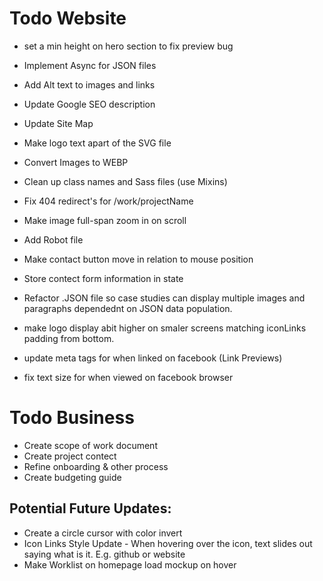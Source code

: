 # Todo Website

- set a min height on hero section to fix preview bug

- Implement Async for JSON files
- Add Alt text to images and links
- Update Google SEO description
- Update Site Map
- Make logo text apart of the SVG file
- Convert Images to WEBP
- Clean up class names and Sass files (use Mixins)
- Fix 404 redirect's for /work/projectName
- Make image full-span zoom in on scroll
- Add Robot file
- Make contact button move in relation to mouse position
- Store contect form information in state
- Refactor .JSON file so case studies can display multiple images and paragraphs dependednt on JSON data population.
- make logo display abit higher on smaler screens matching iconLinks padding from bottom.
- update meta tags for when linked on facebook (Link Previews)
- fix text size for when viewed on facebook browser

# Todo Business

- Create scope of work document
- Create project contect
- Refine onboarding & other process
- Create budgeting guide

## Potential Future Updates:

- Create a circle cursor with color invert
- Icon Links Style Update - When hovering over the icon, text slides out saying what is it. E.g. github or website
- Make Worklist on homepage load mockup on hover

